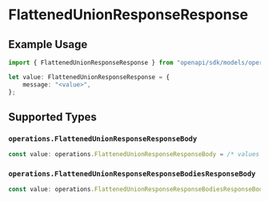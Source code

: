 # FlattenedUnionResponseResponse

## Example Usage

```typescript
import { FlattenedUnionResponseResponse } from "openapi/sdk/models/operations";

let value: FlattenedUnionResponseResponse = {
    message: "<value>",
};
```

## Supported Types

### `operations.FlattenedUnionResponseResponseBody`

```typescript
const value: operations.FlattenedUnionResponseResponseBody = /* values here */
```

### `operations.FlattenedUnionResponseResponseBodiesResponseBody`

```typescript
const value: operations.FlattenedUnionResponseResponseBodiesResponseBody = /* values here */
```

